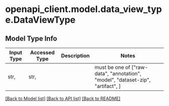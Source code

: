 # openapi_client.model.data_view_type.DataViewType

## Model Type Info
Input Type | Accessed Type | Description | Notes
------------ | ------------- | ------------- | -------------
str,  | str,  |  | must be one of ["raw-data", "annotation", "model", "dataset-zip", "artifact", ] 

[[Back to Model list]](../../README.md#documentation-for-models) [[Back to API list]](../../README.md#documentation-for-api-endpoints) [[Back to README]](../../README.md)


